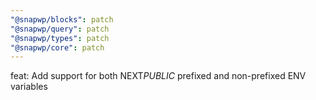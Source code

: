 ```yaml
---
"@snapwp/blocks": patch
"@snapwp/query": patch
"@snapwp/types": patch
"@snapwp/core": patch
---
```


feat: Add support for both NEXT*PUBLIC* prefixed and non-prefixed ENV variables
